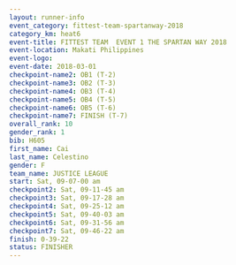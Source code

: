 ```yaml
---
layout: runner-info 
event_category: fittest-team-spartanway-2018 
category_km: heat6 
event-title: FITTEST TEAM  EVENT 1 THE SPARTAN WAY 2018 
event-location: Makati Philippines 
event-logo: 
event-date: 2018-03-01 
checkpoint-name2: OB1 (T-2) 
checkpoint-name3: OB2 (T-3) 
checkpoint-name4: OB3 (T-4) 
checkpoint-name5: OB4 (T-5) 
checkpoint-name6: OB5 (T-6) 
checkpoint-name7: FINISH (T-7) 
overall_rank: 10
gender_rank: 1
bib: H605
first_name: Cai
last_name: Celestino
gender: F
team_name: JUSTICE LEAGUE
start: Sat, 09-07-00 am
checkpoint2: Sat, 09-11-45 am
checkpoint3: Sat, 09-17-28 am
checkpoint4: Sat, 09-25-12 am
checkpoint5: Sat, 09-40-03 am
checkpoint6: Sat, 09-31-56 am
checkpoint7: Sat, 09-46-22 am
finish: 0-39-22
status: FINISHER
---
```

